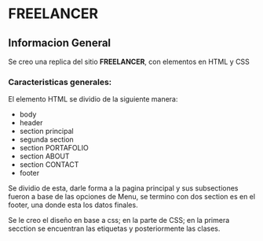 # FREELANCER
## Informacion General

Se creo una replica del sitio **FREELANCER**, con elementos en HTML y CSS

### Caracteristicas generales:
El elemento HTML se dividio de la siguiente manera:
* body
* header
* section principal
* segunda section
* section PORTAFOLIO
* section ABOUT
* section CONTACT
* footer

Se dividio de esta, darle forma a la pagina principal y sus subsectiones fueron a base de las opciones de Menu, se termino con dos section es en el footer, una donde esta los datos finales.

Se le creo el diseño en base a css;
en la parte de CSS; en la primera secction se encuentran las etiquetas y posteriormente las clases.
